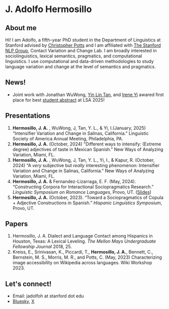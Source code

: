 
# J. Adolfo Hermosillo 


## About me
Hi! I am Adolfo, a fifth-year PhD student in the Department of Linguistics at Stanford advised by [Christopher Potts](https://web.stanford.edu/~cgpotts/) and I am affiliated with [The Stanford NLP Group](https://nlp.stanford.edu/), Contact Variation and Change Lab. I am broadly interested in sociolinguistics, lexical semantics, pragmatics, and computational linguistics. I use computational and data-driven methodologies to study language variation and change at the level of semantics and pragmatics.  

## News!
- Joint work with Jonathan WuWong, [Yin Lin Tan](https://yinlintan.github.io/), and [Irene Yi](https://irenegreenbean.github.io/ireneyi/mainpage.html) awared first place for best [student abstract](https://www.lsadc.org/2025_award_winners) at LSA 2025!

## Presentations
1. **Hermosillo, J. A.** , WuWong, J, Tan, Y. L., & Yi, I.(January, 2025) “Intensifier Variation and Change in Salinas, California.” Linguistic Society of America Annual Meeting, Philadelphia, PA. 
2. **Hermosillo, J. A.** (October, 2024) "Different ways to intensify: (Extreme degree) adjectives of taste in Mexican Spanish.” New Ways of Analyzing Variation, Miami, FL.
3. **Hermosillo, J. A.** , WuWong, J, Tan, Y. L., Yi, I., & Kapur, R. (October, 2024) “A _very_ subjective but _really_ interesting phenomenon: Intensifier Variation and Change in Salinas, California.” New Ways of Analyzing Variation, Miami, FL. 
4. **Hermosillo, J. A.** & Fernandez-Lizarraga, E. F. (May, 2024). “Constructing Corpora for Interactional Sociopragmatics Research.” _Linguistic Symposium on Romance Languages_, Provo, UT. ([Slides](https://drive.google.com/file/d/1i5RvPKS8EtfyykoxdFSvWE_aCEzYYEq4/view?usp=drive_link))
5. **Hermosillo, J. A.** (October, 2023). “Toward a Sociopragmatics of Copula + Adjective Constructions in Spanish.” _Hispanic Linguistics Symposium_, Provo, UT.



## Papers
1. Hermosillo, J. A. Dialect and Language Contact among Hispanics in Houston, Texas: A Lexical Leveling. _The Mellon Mays Undergraduate Fellowship Journal_ 2018, 25. 
3. Kreiss, E., Srinivasan, K., Piccardi, T., **Hermosillo, J. A.**, Bennett, C., Bernstein, M. S., Morris, M. R., and Potts, C. (May, 2023) Characterizing image accessibility on Wikipedia across languages. Wiki Workshop 2023.

## Let's connect!
- Email: jadolfoh at stanford dot edu
- [Bluesky](https://bsky.app/profile/jadolfoh.bsky.social), [X](https://twitter.com/jadolfohe) 
